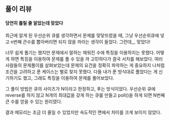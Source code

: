 <h2>풀이 리뷰</h2>
<h4>당연히 틀릴 줄 알았는데 맞았다</h4>
최근에 알게 된 우선순위 큐를 생각하면서 문제를 맞닿뜨렸을 때, 그냥 우선순위큐에 넣고 n번째 큰수를 뽑아버리면 되지 않을 까라는 생각이 들었다. 그런데,,, 맞았다!

너무 쉽게 풀기는 했지만 문제에서 말하는 채워진 수에 특징을 이용하지는 못했다.
어떻게 하면 특징을 이용하여 문제를 풀 수 있을 까 고민하다가 결국 서치를 해보았다. 
여러사람들의 문제풀이를 살펴보았는데 문제의 요건을 정확히 파악하는 게 중요하지 나처럼 조건을 고려하고 푼 케이스는 별로 찾지 못했다.
다들 내가 푼 방식대로 풀었다는 게 신기하기도 했고, 그래도 특징을 이용하여 문제를 풀어보았다.

그 풀이 방법은 큐의 사이즈가 N이라고 한정하고, 푸는 방식이었다.
우선순위 큐에 reverse를 하지 않고 N개의 최대값을 갖게 하는 큐를 만들고 poll()을 하게 되면 N번째 큰 수를 얻을 수 있는 원리였다.

결과 메모리는 조금 더 줄일 수 있었지만 속도적인 면에서 차이를 크게 보이지 않았다.
